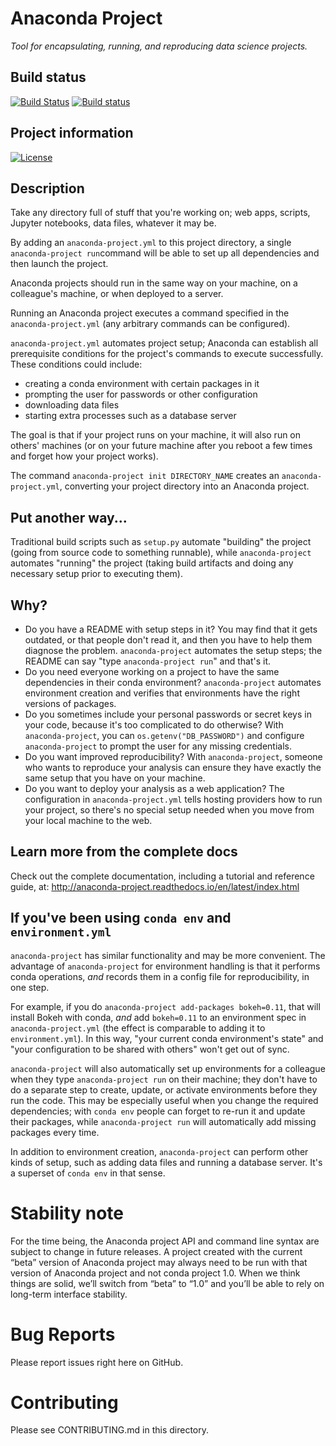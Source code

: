 # Anaconda Project

*Tool for encapsulating, running, and reproducing data science projects.*

## Build status

[![Build Status](https://travis-ci.org/Anaconda-Platform/anaconda-project.svg?branch=rename-to-anaconda-project)](https://travis-ci.org/Anaconda-Platform/anaconda-project)
[![Build status](https://ci.appveyor.com/api/projects/status/54dmsnyeuutfvutj?svg=true)](https://ci.appveyor.com/project/ContinuumAnalytics/anaconda-project-fqvvy)

## Project information

[![License](https://img.shields.io/badge/License-BSD%203--Clause-blue.svg)](https://opensource.org/licenses/BSD-3-Clause)


## Description

Take any directory full of stuff that you're working on; web apps,
scripts, Jupyter notebooks, data files, whatever it may be.

By adding an `anaconda-project.yml` to this project directory,
a single `anaconda-project run`command will be able to set
up all dependencies and then launch the project.

Anaconda projects should run in the same way on your machine, on a
colleague's machine, or when deployed to a server.

Running an Anaconda project executes a command specified in the
`anaconda-project.yml` (any arbitrary commands can be configured).

`anaconda-project.yml` automates project setup; Anaconda can
establish all prerequisite conditions for the project's commands
to execute successfully. These conditions could include:

 * creating a conda environment with certain packages in it
 * prompting the user for passwords or other configuration
 * downloading data files
 * starting extra processes such as a database server

The goal is that if your project runs on your machine, it will
also run on others' machines (or on your future machine after you
reboot a few times and forget how your project works).

The command `anaconda-project init DIRECTORY_NAME` creates an
`anaconda-project.yml`, converting your project directory into an
Anaconda project.

## Put another way...

Traditional build scripts such as `setup.py` automate "building"
the project (going from source code to something runnable), while
`anaconda-project` automates "running" the project (taking build
artifacts and doing any necessary setup prior to executing them).

## Why?

 * Do you have a README with setup steps in it? You may find that
   it gets outdated, or that people don't read it, and then you
   have to help them diagnose the problem. `anaconda-project`
   automates the setup steps; the README can say "type
   `anaconda-project run`" and that's it.
 * Do you need everyone working on a project to have the same
   dependencies in their conda environment? `anaconda-project`
   automates environment creation and verifies that environments
   have the right versions of packages.
 * Do you sometimes include your personal passwords or secret keys
   in your code, because it's too complicated to do otherwise?
   With `anaconda-project`, you can `os.getenv("DB_PASSWORD")` and
   configure `anaconda-project` to prompt the user for any missing
   credentials.
 * Do you want improved reproducibility? With `anaconda-project`,
   someone who wants to reproduce your analysis can ensure they
   have exactly the same setup that you have on your machine.
 * Do you want to deploy your analysis as a web application? The
   configuration in `anaconda-project.yml` tells hosting providers how to
   run your project, so there's no special setup needed when
   you move from your local machine to the web.

## Learn more from the complete docs

Check out the complete documentation, including a tutorial
and reference guide, at:
http://anaconda-project.readthedocs.io/en/latest/index.html

## If you've been using `conda env` and `environment.yml`

`anaconda-project` has similar functionality and may be more
convenient. The advantage of `anaconda-project` for environment
handling is that it performs conda operations, _and_ records them
in a config file for reproducibility, in one step.

For example, if you do `anaconda-project add-packages bokeh=0.11`,
that will install Bokeh with conda, _and_ add `bokeh=0.11` to an
environment spec in `anaconda-project.yml` (the effect is comparable to
adding it to `environment.yml`). In this way, "your current conda
environment's state" and "your configuration to be shared with
others" won't get out of sync.

`anaconda-project` will also automatically set up environments for a
colleague when they type `anaconda-project run` on their machine; they
don't have to do a separate step to create, update, or activate
environments before they run the code. This may be especially
useful when you change the required dependencies; with `conda env`
people can forget to re-run it and update their packages, while
`anaconda-project run` will automatically add missing packages every
time.

In addition to environment creation, `anaconda-project` can perform
other kinds of setup, such as adding data files and running a
database server. It's a superset of `conda env` in that sense.

# Stability note

For the time being, the Anaconda project API and command line syntax
are subject to change in future releases. A project created with
the current “beta” version of Anaconda project may always need to be
run with that version of Anaconda project and not conda
project 1.0. When we think things are solid, we’ll switch from
“beta” to “1.0” and you’ll be able to rely on long-term interface
stability.

# Bug Reports

Please report issues right here on GitHub.

# Contributing

Please see CONTRIBUTING.md in this directory.